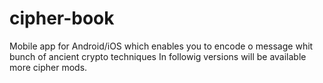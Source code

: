 # cipher-book
Mobile app for Android/iOS which enables you to encode o message whit bunch of ancient crypto techniques
In followig versions will be available more cipher mods.
